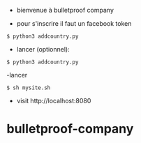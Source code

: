 - bienvenue à bulletproof company

- pour s'inscrire il faut un facebook token 
```
$ python3 addcountry.py
```
- lancer (optionnel):
```
$ python3 addcountry.py
```
-lancer
```
$ sh mysite.sh
```
- visit http://localhost:8080
# bulletproof-company
